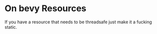 # On bevy Resources
If you have a resource that needs to be threadsafe just make it a fucking static.